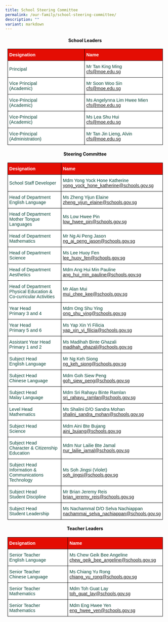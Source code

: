 ```yaml
---
title: School Steering Committee
permalink: /our-family/school-steering-committee/
description: ""
variant: markdown
---
```

<style type="text/css">
.tg  {border-collapse:collapse;border-spacing:0;margin:0px auto;}
.tg td{border-color:black;border-style:solid;border-width:1px;font-family:Arial, sans-serif;font-size:16px;
  overflow:hidden;padding:10px 5px;word-break:normal;}
.tg th{border-color:black;border-style:solid;border-width:1px;font-family:Arial, sans-serif;font-size:16px;
  font-weight:normal;overflow:hidden;padding:10px 5px;word-break:normal;}
.tg .tg-yhj3{background-color:#FFF;color:#0C463A;text-align:left;vertical-align:middle}
.tg .tg-feqv{background-color:#E40D03;color:#666;font-weight:bold;text-align:left;vertical-align:middle}
.tg .tg-o5fr{background-color:#FFF;color:#FD6500;text-align:left;vertical-align:middle}
</style>

<style type="text/css">
.tg  {border-collapse:collapse;border-spacing:0;margin:0px auto;}
.tg td{border-color:black;border-style:solid;border-width:1px;font-family:Arial, sans-serif;font-size:16px;
  overflow:hidden;padding:10px 5px;word-break:normal;}
.tg th{border-color:black;border-style:solid;border-width:1px;font-family:Arial, sans-serif;font-size:16px;
  font-weight:normal;overflow:hidden;padding:10px 5px;word-break:normal;}
.tg .tg-yhj3{background-color:#FFF;color:#0C463A;text-align:left;vertical-align:middle}
.tg .tg-feqv{background-color:#E40D03;color:#666;font-weight:bold;text-align:left;vertical-align:middle}
.tg .tg-o5fr{background-color:#FFF;color:#FD6500;text-align:left;vertical-align:middle}
</style>
<h4 style="color:#000000"><center><b>School Leaders</b></center></h4>
<table class="tg" style="undefined;table-layout: fixed; width: 491px">
</table><table class="tg" style="undefined;table-layout: fixed; width: 491px">
<colgroup>
<col style="width: 320px">
<col style="width: 320px">
</colgroup>

<tbody>
  <tr>
    <td class="tg-feqv"><span style="color:#FFFFFF;background-color:#E40D03">Designation</span></td>
    <td class="tg-feqv"><span style="color:#FFFFFF;background-color:#E40D03">Name</span></td>
  </tr>
		<tr>
    <td class="tg-yhj3">Principal</td>
    <td class="tg-yhj3">Mr Tan King Ming<br>
<a target="_blank" rel="noopener noreferrer nofollow" href="mailto:cfs@moe.edu.sg">cfs@moe.edu.sg</a></td></tr>
	 <tr><td class="tg-yhj3">Vice Principal <br>(Academic)</td>
    <td class="tg-yhj3">Mr Soon Woo Sin<br>
<a target="_blank" rel="noopener noreferrer nofollow" href="mailto:cfs@moe.edu.sg">cfs@moe.edu.sg</a></td></tr>
 <tr><td class="tg-yhj3">Vice-Principal <br>(Academic)</td>
    <td class="tg-yhj3">Ms Angelynna Lim Hwee Mien<br>
<a target="_blank" rel="noopener noreferrer nofollow" href="mailto:cfs@moe.edu.sg">cfs@moe.edu.sg</a></td></tr>
	 <tr><td class="tg-yhj3">Vice-Principal <br>(Academic)</td>
    <td class="tg-yhj3">Ms Lea Shu Hui<br>
<a target="_blank" rel="noopener noreferrer nofollow" href="mailto:cfs@moe.edu.sg">cfs@moe.edu.sg</a></td></tr>
	
 <tr><td class="tg-yhj3">Vice-Principal <br>(Administration)</td>
    <td class="tg-yhj3">Mr Tan Jin Lieng, Alvin<br>
<a target="_blank" rel="noopener noreferrer nofollow" href="mailto:cfs@moe.edu.sg">cfs@moe.edu.sg</a></td></tr>
</tbody>
</table>

<h4 style="color:#000000"><center><b>Steering Committee</b></center></h4>
<table class="tg" style="undefined;table-layout: fixed; width: 491px">
</table><table class="tg" style="undefined;table-layout: fixed; width: 491px">
<colgroup>
<col style="width: 320px">
<col style="width: 320px">
</colgroup>
<tbody>
  <tr>
    <td class="tg-feqv"><span style="color:#FFFFFF;background-color:#E40D03">Designation</span></td>
    <td class="tg-feqv"><span style="color:#FFFFFF;background-color:#E40D03">Name</span></td>
  </tr>
		<tr>
    <td class="tg-yhj3">School Staff Developer</td>
    <td class="tg-yhj3">Mdm Yong Yock Hone Katherine<br>
<a target="_blank" rel="noopener noreferrer nofollow" href="mailto:yong_yock_hone_katherin@schools.gov.sg">yong_yock_hone_katherine@schools.gov.sg</a></td></tr>
	<tr>
    <td class="tg-yhj3">Head of Department<br>English Language</td>
    <td class="tg-yhj3">Ms Zheng Yijun Elaine<br>
<a target="_blank" rel="noopener noreferrer nofollow" href="mailto:zheng_yijun_elaine@schools.gov.sg">zheng_yijun_elaine@schools.gov.sg</a></td>
  </tr>	
	<tr>
    <td class="tg-yhj3">Head of Department<br>Mother Tongue Languages</td>
    <td class="tg-yhj3">Ms Low Hwee Pin<br>
<a target="_blank" rel="noopener noreferrer nofollow" href="mailto:low_hwee_pin@schools.gov.sg">low_hwee_pin@schools.gov.sg</a></td>
  </tr>
	<tr>
    <td class="tg-yhj3">Head of Department<br>Mathematics</td>
    <td class="tg-yhj3">Mr Ng Ai Peng Jason<br><a target="_blank" rel="noopener noreferrer nofollow" href="mailto:ng_ai_peng_jason@schools.gov.sg">ng_ai_peng_jason@schools.gov.sg</a> </td>
 </tr>
	<tr>
    <td class="tg-yhj3">Head of Department<br>Science</td>
    <td class="tg-yhj3">Ms Lee Huoy Fen<br><a target="_blank" rel="noopener noreferrer nofollow" href="mailto:lee_huoy_fen@schools.gov.sg">lee_huoy_fen@schools.gov.sg</a> </td>
 </tr>
		<tr>
    <td class="tg-yhj3">Head of Department<br>Aesthetics</td>
    <td class="tg-yhj3">Mdm Ang Hui Min Pauline <br>
			<a target="_blank" rel="noopener noreferrer nofollow" href="mailto:ang_hui_min_pauline@schools.gov.sg">ang_hui_min_pauline@schools.gov.sg</a></td>
 </tr>		
			<tr>
    <td class="tg-yhj3">Head of Department<br>Physical Education &amp; Co-curricular Activities </td>
    <td class="tg-yhj3">Mr Alan Mui <br>
			<a target="_blank" rel="noopener noreferrer nofollow" href="mailto:mui_chee_kee@schools.gov.sg">mui_chee_kee@schools.gov.sg</a></td>
 </tr>		
	<tr>
    <td class="tg-yhj3">Year Head<br>Primary 3 and 4</td>
    <td class="tg-yhj3">Mdm Ong Shu Ying <br>
			<a target="_blank" rel="noopener noreferrer nofollow" href="mailto:ong_shu_ying@schools.gov.sg">ong_shu_ying@schools.gov.sg</a></td>
 </tr>
	<tr>
    <td class="tg-yhj3">Year Head<br>Primary 5 and 6</td>
    <td class="tg-yhj3">Ms Yap Xin Yi Filicia <br>
			<a target="_blank" rel="noopener noreferrer nofollow" href="mailto:yap_xin_yi_filicia@schools.gov.sg">yap_xin_yi_filicia@schools.gov.sg</a></td>
 </tr>
		<tr>
    <td class="tg-yhj3">Assistant Year Head<br>Primary 1 and 2</td>
    <td class="tg-yhj3">Ms Madihah Binte Ghazali<br>
			<a target="_blank" rel="noopener noreferrer nofollow" href="mailto:madihah_ghazali@schools.gov.sg">madihah_ghazali@schools.gov.sg</a></td>
 </tr>
	<tr>
    <td class="tg-yhj3">Subject Head<br>English Language</td>
    <td class="tg-yhj3">Mr Ng Keh Siong<br>
<a target="_blank" rel="noopener noreferrer nofollow" href="mailto:ng_keh_siong@schools.gov.sg">ng_keh_siong@schools.gov.sg</a></td>
  </tr>
	<tr>
    <td class="tg-yhj3">Subject Head<br>Chinese Language</td>
    <td class="tg-yhj3">Mdm Goh Siew Peng<br>
<a target="_blank" rel="noopener noreferrer nofollow" href="mailto:goh_siew_peng@schools.gov.sg">goh_siew_peng@schools.gov.sg</a></td>
  </tr><tr>
    <td class="tg-yhj3">Subject Head<br>Malay Language</td>
    <td class="tg-yhj3">Mdm Sri Rahayu Binte Ramlan<br>
<a target="_blank" rel="noopener noreferrer nofollow" href="mailto:sri_rahayu_ramlan@schools.gov.sg">sri_rahayu_ramlan@schools.gov.sg</a></td>
  </tr>
	<tr>
    <td class="tg-yhj3">Level Head<br>Mathematics</td>
    <td class="tg-yhj3">Ms Shalini D/O Sandra Mohan<br><a target="_blank" rel="noopener noreferrer nofollow" href="mailto:shalini_sandra_mohan@schools.gov.sg">shalini_sandra_mohan@schools.gov.sg</a></td>
	</tr>
		<tr>
    <td class="tg-yhj3">Subject Head<br>Science</td>
		<td class="tg-yhj3">Mdm Aini Bte Bujang<br><a target="_blank" rel="noopener noreferrer nofollow" href="mailto:aini_bujang@schools.gov.sg">aini_bujang@schools.gov.sg</a></td>
	</tr>
	<tr>
    <td class="tg-yhj3">Subject Head<br>Character &amp; Citizenship Education</td>
		<td class="tg-yhj3">Mdm Nur Lailie Bte Jamal<br><a target="_blank" rel="noopener noreferrer nofollow" href="mailto:nur_lailie_jamal@schools.gov.sg">nur_lailie_jamal@schools.gov.sg</a></td>
	</tr>
		<tr>
    <td class="tg-yhj3">Subject Head<br>Information &amp; Communications Technology</td>
		<td class="tg-yhj3">Ms Soh Jingsi (Violet)<br><a target="_blank" rel="noopener noreferrer nofollow" href="mailto:soh_jingsi@schools.gov.sg">soh_jingsi@schools.gov.sg</a></td>
	</tr>
	<tr>
	</tr>
	<tr>
    <td class="tg-yhj3">Subject Head<br>Student Discipline</td>
      <td class="tg-yhj3">Mr Brian Jeremy Reis<br><a target="_blank" rel="noopener noreferrer nofollow" href="mailto:brian_jeremy_reis@schools.gov.sg">brian_jeremy_reis@schools.gov.sg</a></td>
	</tr>
	<tr>
    <td class="tg-yhj3">Subject Head<br>Student Leadership</td>
 	 <td class="tg-yhj3">Ms Nachammal D/O Selva Nachiappan<br><a target="_blank" rel="noopener noreferrer nofollow" href="mailto:nachammai_selva_nachiappan@schools.gov.sg">nachammai_selva_nachiappan@schools.gov.sg</a></td>
	</tr>
</tbody>
</table>

<style type="text/css">
.tg  {border-collapse:collapse;border-spacing:0;margin:0px auto;}
.tg td{border-color:black;border-style:solid;border-width:1px;font-family:Arial, sans-serif;font-size:14.5px;
  overflow:hidden;padding:10px 5px;word-break:normal;}
.tg th{border-color:black;border-style:solid;border-width:1px;font-family:Arial, sans-serif;font-size:14.5px;
  font-weight:normal;overflow:hidden;padding:10px 5px;word-break:normal;}
.tg .tg-yhj3{background-color:#FFF;color:#0C463A;text-align:left;vertical-align:middle}
.tg .tg-feqv{background-color:#E40D03;color:#666;font-weight:bold;text-align:left;vertical-align:middle}
.tg .tg-o5fr{background-color:#FFF;color:#FD6500;text-align:left;vertical-align:middle}
</style>

<style type="text/css">
.tg  {border-collapse:collapse;border-spacing:0;margin:0px auto;}
.tg td{border-color:black;border-style:solid;border-width:1px;font-family:Arial, sans-serif;font-size:14.5px;
  overflow:hidden;padding:10px 5px;word-break:normal;}
.tg th{border-color:black;border-style:solid;border-width:1px;font-family:Arial, sans-serif;font-size:14.5px;
  font-weight:normal;overflow:hidden;padding:10px 5px;word-break:normal;}
.tg .tg-yhj3{background-color:#FFF;color:#0C463A;text-align:left;vertical-align:middle}
.tg .tg-feqv{background-color:#E40D03;color:#666;font-weight:bold;text-align:left;vertical-align:middle}
.tg .tg-o5fr{background-color:#FFF;color:#FD6500;text-align:left;vertical-align:middle}
</style>

<table class="tg" style="undefined;table-layout: fixed; width: 491px">
</table><h4 style="color:#000000"><center><b>Teacher Leaders</b></center></h4><table class="tg" style="undefined;table-layout: fixed; width: 491px">
<colgroup>
<col style="width: 320px">
<col style="width: 320px">
</colgroup>

<tbody>
  <tr>
    <td class="tg-feqv"><span style="color:#FFFFFF;background-color:#E40D03">Designation</span></td>
    <td class="tg-feqv"><span style="color:#FFFFFF;background-color:#E40D03">Name</span></td>
  </tr>
		<tr>
    <td class="tg-yhj3">Senior Teacher<br> English Language</td>
    <td class="tg-yhj3">Ms Chew Geik Bee Angeline<br>
<a target="_blank" rel="noopener noreferrer nofollow" href="mailto:chew_geik_bee_angeline@schools.gov.sg">chew_geik_bee_angeline@schools.gov.sg</a></td></tr>
	 <tr><td class="tg-yhj3">Senior Teacher<br> Chinese Language</td>
    <td class="tg-yhj3">Ms Chiang Yu Rong<br>
<a target="_blank" rel="noopener noreferrer nofollow" href="mailto:chiang_yu_rong@schools.gov.sg">chiang_yu_rong@schools.gov.sg</a></td></tr>
 <tr><td class="tg-yhj3">Senior Teacher<br>Mathematics</td>
    <td class="tg-yhj3">Mdm Toh Guat Lay<br>
<a target="_blank" rel="noopener noreferrer nofollow" href="mailto:toh_guat_lay@schools.gov.sg">toh_guat_lay@schools.gov.sg</a></td></tr>
 <tr><td class="tg-yhj3">Senior Teacher<br>Mathematics</td>
    <td class="tg-yhj3">Mdm Eng Hwee Yen<br>
<a target="_blank" rel="noopener noreferrer nofollow" href="mailto:eng_hwee_yen@schools.gov.sg">eng_hwee_yen@schools.gov.sg</a></td></tr>
</tbody>
</table>